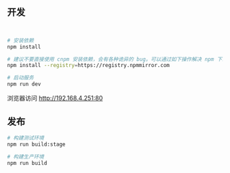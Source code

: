 ## 开发

```bash


# 安装依赖
npm install

# 建议不要直接使用 cnpm 安装依赖，会有各种诡异的 bug。可以通过如下操作解决 npm 下载速度慢的问题
npm install --registry=https://registry.npmmirror.com

# 启动服务
npm run dev
```

浏览器访问 http://192.168.4.251:80

## 发布

```bash
# 构建测试环境
npm run build:stage

# 构建生产环境
npm run build
```